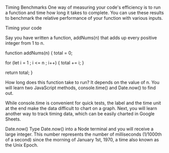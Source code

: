 Timing Benchmarks
One way of measuring your code's efficiency is to run a function and time how long it takes to complete. You can use these results to benchmark the relative performance of your function with various inputs.

Timing your code

Say you have written a function, addNums(n) that adds up every positive integer from 1 to n.

function addNums(n) {
  total = 0;

  for (let i = 1 ; i <= n ; i++) {
    total += i;
  }

  return total;
}

How long does this function take to run? It depends on the value of n. You will learn two JavaScript methods, console.time() and Date.now() to find out.

While console.time is convenient for quick tests, the label and the time unit at the end make the data difficult to chart on a graph. Next, you will learn another way to track timing data, which can be easily charted in Google Sheets.


Date.now()
Type Date.now() into a Node terminal and you will receive a large integer. This number represents the number of milliseconds (1/1000th of a second) since the morning of January 1st, 1970, a time also known as the Unix Epoch.

